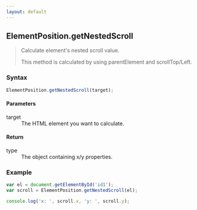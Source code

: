 ```yaml
---
layout: default
---
```


## ElementPosition.getNestedScroll

> Calculate element's nested scroll value.
>
> This method is calculated by using parentElement and scrollTop/Left.

### Syntax

```js
ElementPosition.getNestedScroll(target);
```

#### Parameters

<dl>
<dt>target</dt>
<dd>The HTML element you want to calculate.</dd>
</dl>

#### Return

<dl>
<dt>type</dt>
<dd>The object containing x/y properties.</dd>
</dl>

### Example
```js
var el = document.getElementById('id1');
var scroll = ElementPosition.getNestedScroll(el);

console.log('x: ', scroll.x, 'y: ', scroll.y);
```
